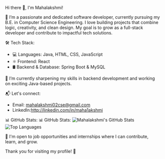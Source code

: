 Hi there 👋, I'm Mahalakshmi!

🚀 I’m a passionate and dedicated software developer, currently pursuing my B.E. in Computer Science Engineering. I love building projects that combine logic, creativity, and clean design. My goal is to grow as a full-stack developer and contribute to impactful tech solutions.

🛠️ Tech Stack:
- 💻 Languages: Java, HTML, CSS, JavaScript
- ⚛️ Frontend: React
- 🛢️ Backend & Database: Spring Boot & MySQL

🌱 I’m currently sharpening my skills in backend development and working on exciting Java-based projects.

📬 Let's connect:
- Email: mahalakshmi02cse@gmail.com
- LinkedIn:http://linkedin.com/in/maha1akshmi

📊 GitHub Stats:
📊 GitHub Stats:
![Mahalakshmi's GitHub Stats](https://github-readme-stats.vercel.app/api?username=maha1akshmi&show_icons=true&theme=radical)
![Top Languages](https://github-readme-stats.vercel.app/api/top-langs/?username=maha1akshmi&layout=compact&theme=radical)


💼 I'm open to job opportunities and internships where I can contribute, learn, and grow.

Thank you for visiting my profile! 🌟

